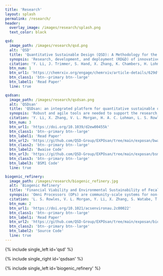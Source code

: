 ```yaml
---
title: 'Research'
layout: splash
permalink: /research/
header:
  overlay_image: /images/research/splash.png
  text_color: black

qsd:
  image_path: /images/research/qsd.png
  alt: 'QSD'
  title: 'Quantitative Sustainable Design (QSD): A Methodology for the Prioritization of Research, Development, and Deployment of Technologies'
  synopsis: 'Research, development, and deployment (RD&D) of innovative technologies are often impeded by the lack of transparent, systematic, and agile approaches to prioritize investment across the expansive landscape of technologies and design/operational decisions. This tutorial review synthesizes research on sustainability analyses to present Quantitative Sustainable Design (QSD) – a structured methodology to expedite the RD&D of water, sanitation, and resource recovery technologies.'
  citation: 'Y. Li, J. Trimmer, S. Hand, X. Zhang, K. Chambers, H. Lohman, R. Shi, D. Byrne, S. Cook and J. Guest, Quantitative Sustainable Design (QSD) for the Prioritization of Research, Development, and Deployment of Technologies: A Tutorial and Review, ChemRxiv, 2022, DOI:10.26434/chemrxiv-2022-rjqbn.'
  btn_num: 1
  btn_url1: 'https://chemrxiv.org/engage/chemrxiv/article-details/629df71e97e76a377cc7f06e'
  btn_class1: 'btn--primary btn--large'
  btn_label1: 'Read Paper'
  line: true

qsdsan:
  image_path: /images/research/qsdsan.png
  alt: 'QSDsan'
  title: 'QSDsan: an integrated platform for quantitative sustainable design of sanitation and resource recovery systems'
  synopsis: 'Robust and agile tools are needed to support the research, development, and deployment (RD&D) of sanitation and resource recovery technologies. This work introduces QSDsan – an open-source Python tool that integrates system design, simulation, and sustainability characterization (techno-economic analysis and life cycle assessment) to quickly identify critical barriers, prioritize research opportunities, and navigate multi-dimensional sustainability tradeoffs for technology RD&D.'
  citation: 'Y. Li, X. Zhang, V. L. Morgan, H. A. C. Lohman, L. S. Rowles, S. Mittal, A. Kogler, R. D. Cusick, W. A. Tarpeh and J. S. Guest, QSDsan: an integrated platform for quantitative sustainable design of sanitation and resource recovery systems, Environ. Sci.: Water Res. Technol., Accepted, 2022. DOI:10.1039/D2EW00455K.'
  btn_num: 3
  btn_url1: 'https://doi.org/10.1039/d2ew00455k'
  btn_class1: 'btn--primary btn--large'
  btn_label1: 'Read Paper'
  btn_url2: 'https://github.com/QSD-Group/EXPOsan/tree/main/exposan/bwaise'
  btn_class2: 'btn--primary btn--large'
  btn_label2: 'Bwaise Code'
  btn_url3: 'https://github.com/QSD-Group/EXPOsan/tree/main/exposan/bsm1'
  btn_class3: 'btn--primary btn--large'
  btn_label3: 'BSM1 Code'
  line: true

biogenic_refinery:
  image_path: /images/research/biogenic_refinery.jpg
  alt: 'Biogenic Refinery'
  title: 'Financial Viability and Environmental Sustainability of Fecal Sludge Treatment with Pyrolysis Omni Processors'
  synopsis: 'Omni Processors (OPs) are community-scale systems for non-sewered fecal sludge treatment. These systems have demonstrated their capacity to treat excreta from tens of thousands of people using thermal treatment processes (e.g., pyrolysis), but their relative sustainability is unclear. In this study, QSDsan (an open-source Python package) was used to characterize the financial viability and environmental implications of fecal sludge treatment via pyrolysis-based OP technology treating mixed and source-separated human excreta and to elucidate the key drivers of system sustainability.'
  citation: 'L. S. Rowles, V. L. Morgan, Y. Li, X. Zhang, S. Watabe, T. Stephen, H. A. C. Lohman, D. DeSouza, J. Hallowell, R. D. Cusick and J. S. Guest, Financial Viability and Environmental Sustainability of Fecal Sludge Treatment with Pyrolysis Omni Processors, ACS Environ. Au, Accepted, 2022. DOI:10.1021/acsenvironau.2c00022.'
  btn_num: 2
  btn_url1: 'https://doi.org/10.1021/acsenvironau.2c00022'
  btn_class1: 'btn--primary btn--large'
  btn_label1: 'Read Paper'
  btn_url2: 'https://github.com/QSD-Group/EXPOsan/tree/main/exposan/biogenic_refinery'
  btn_class2: 'btn--primary btn--large'
  btn_label2: 'Source Code'
  line: true
---
```


{% include single_left id='qsd' %}

{% include single_right id='qsdsan' %}

{% include single_left id='biogenic_refinery' %}